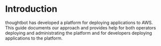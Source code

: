 # Introduction

thoughtbot has developed a platform for deploying applications to AWS. This guide documents our approach and provides help for both operators deploying and administrating the platform and for developers deploying applications to the platform.

